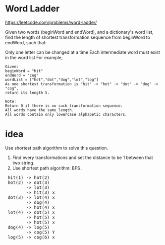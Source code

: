 Word Ladder
===========

https://leetcode.com/problems/word-ladder/

Given two words (beginWord and endWord), and a dictionary's word list, find the length of shortest transformation sequence from beginWord to endWord, such that:

Only one letter can be changed at a time
Each intermediate word must exist in the word list
For example,

    Given:
    beginWord = "hit"
    endWord = "cog"
    wordList = ["hot","dot","dog","lot","log"]
    As one shortest transformation is "hit" -> "hot" -> "dot" -> "dog" -> "cog",
    return its length 5.

    Note:
    Return 0 if there is no such transformation sequence.
    All words have the same length.
    All words contain only lowercase alphabetic characters.

idea
======

Use shortest path algorithm to solve this question.

1. Find every transformations and set the distance to be 1 between that two string.
2. Use shortest path algorithm: BFS .

<pre>
 hit(1) -> hot(2)
 hot(2) -> dot(3)
        -> lot(3)
        -> hit(3) x
 dot(3) -> lot(4) x
        -> dog(4)
        -> hot(4) x
 lot(4) -> dot(5) x
        -> hot(5) x
        -> hot(5) x
 dog(4) -> log(5) 
        -> cog(5) Y
 log(5) -> cog(6) x
</pre>

